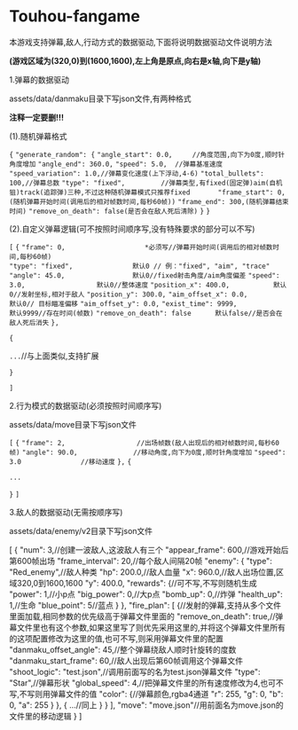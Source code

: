 # Touhou-fangame

本游戏支持弹幕,敌人,行动方式的数据驱动,下面将说明数据驱动文件说明方法



**(游戏区域为(320,0)到(1600,1600),左上角是原点,向右是x轴,向下是y轴)**

1.弹幕的数据驱动

assets/data/danmaku目录下写json文件,有两种格式

**注释一定要删!!!**

(1).随机弹幕格式

`{`
  `"generate_random": {`
    `"angle_start": 0.0,     //角度范围,向下为0度,顺时针角度增加`
    `"angle_end": 360.0,`
    `"speed": 5.0,  //弹幕基准速度`
    `"speed_variation": 1.0,//弹幕变化速度(上下浮动,4-6)`
    `"total_bullets": 100,//弹幕总数`
    `"type": "fixed",         //弹幕类型,有fixed(固定弹)aim(自机狙)track(追踪弹)三种,不过这种随机弹幕模式只推荐fixed      
    "frame_start": 0,(随机弹幕开始时间(调用后的相对帧数时间,每秒60帧))`
    `"frame_end": 300,(随机弹幕结束时间)`
    `"remove_on_death": false(是否会在敌人死后清除)`
  `}`
`}`

(2).自定义弹幕逻辑(可不按照时间顺序写,没有特殊要求的部分可以不写)

`[`
  `{`
    `"frame": 0,                    *必须写//弹幕开始时间(调用后的相对帧数时间,每秒60帧)`				
    `"type": "fixed",               默认0 // 例："fixed", "aim", "trace"`
    `"angle": 45.0,                 默认0//fixed射击角度/aim角度偏差`
    `"speed": 3.0,                  默认0//整体速度`
    `"position_x": 400.0,           默认0//发射坐标,相对于敌人`
    `"position_y": 300.0,`
    `"aim_offset_x": 0.0,           默认0// 目标瞄准偏移`
    `"aim_offset_y": 0.0,`
    `"exist_time": 9999,            默认9999//存在时间(帧数)`
    `"remove_on_death": false      默认false//是否会在敌人死后消失`
  `},`

`{`

`...`//与上面类似,支持扩展

`}`

`]`

2.行为模式的数据驱动(必须按照时间顺序写)

assets/data/move目录下写json文件

`[`
  `{`
    `"frame": 2,                  //出场帧数(敌人出现后的相对帧数时间,每秒60帧)`
    `"angle": 90.0,              //移动角度,向下为0度,顺时针角度增加`
    `"speed": 3.0               //移动速度`
  `},`
  `{`

`...`

`}`
`]`

3.敌人的数据驱动(无需按顺序写)

assets/data/enemy/v2目录下写json文件

[
  {
    "num": 3,//创建一波敌人,这波敌人有三个
    "appear_frame": 600,//游戏开始后第600帧出场
    "frame_interval": 20,//每个敌人间隔20帧
    "enemy": {
      "type": "Red_enemy",//敌人种类
      "hp": 200.0,//敌人血量
      "x": 960.0,//敌人出场位置,区域320,0到1600,1600
      "y": 400.0,
      "rewards": {//可不写,不写则随机生成
        "power": 1,//小p点
        "big_power": 0,//大p点
        "bomb_up": 0,//炸弹
        "health_up": 1,//生命
        "blue_point": 5//蓝点
      }
    },
    "fire_plan": [
      {//发射的弹幕,支持从多个文件里面加载,相同参数的优先级高于弹幕文件里面的
        "remove_on_death": true,//弹幕文件里也有这个参数,如果这里写了则优先采用这里的,并将这个弹幕文件里所有的这项配置修改为这里的值,也可不写,则采用弹幕文件里的配置
        "danmaku_offset_angle": 45,//整个弹幕绕敌人顺时针旋转的度数
        "danmaku_start_frame": 60,//敌人出现后第60帧调用这个弹幕文件
        "shoot_logic": "test.json",//调用前面写的名为test.json弹幕文件
        "type": "Star",//弹幕形状
        "global_speed": 4,//把弹幕文件里的所有速度修改为4,也可不写,不写则用弹幕文件的值
        "color": {//弹幕颜色,rgba4通道
          "r": 255,
          "g": 0,
          "b": 0,
          "a": 255
        }
      },
      {
        ...//同上
        }
      }
    ],
    "move": "move.json"//用前面名为move.json的文件里的移动逻辑
  }
]
